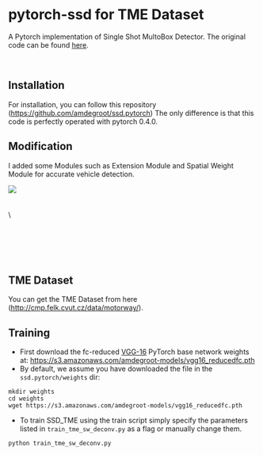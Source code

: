 # pytorch-ssd for TME Dataset

A Pytorch implementation of Single Shot MultoBox Detector. The original code can be found [here](https://github.com/qijiezhao/pytorch-ssd). 


&nbsp;
&nbsp;

## Installation
For installation, you can follow this repository (https://github.com/amdegroot/ssd.pytorch)
The only difference is that this code is perfectly operated with pytorch 0.4.0.

## Modification
I added some Modules such as Extension Module and Spatial Weight Module for accurate vehicle detection.

<img align="left" src= "https://github.com/kimna4/SSD_TME/blob/master/doc/ssd_tme.png">

\
\
\
\

<br />
<br />
<br />
<br />



## TME Dataset
You can get the TME Dataset from here (http://cmp.felk.cvut.cz/data/motorway/).


## Training 
- First download the fc-reduced [VGG-16](https://arxiv.org/abs/1409.1556) PyTorch base network weights at:              https://s3.amazonaws.com/amdegroot-models/vgg16_reducedfc.pth
- By default, we assume you have downloaded the file in the `ssd.pytorch/weights` dir:

```Shell
mkdir weights
cd weights
wget https://s3.amazonaws.com/amdegroot-models/vgg16_reducedfc.pth
```

- To train SSD_TME using the train script simply specify the parameters listed in `train_tme_sw_deconv.py` as a flag or manually change them.

```Shell
python train_tme_sw_deconv.py
```



